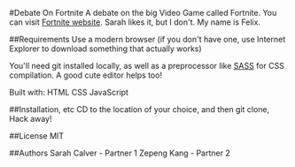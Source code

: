 #Debate On Fortnite
A debate on the big Video Game called Fortnite. You can visit [Fortnite website](https://www.epicgames.com/fortnite/en-US/season-x?utm_source=GoogleSearch&utm_medium=Search&utm_campaign=an*Internal_pr*FNBR_ct*C_pl*SearchBrand_co*US_cr*exact&utm_id=1698686527&utm_content=buildbattlewin_playfree&utm_term=fortnite&gclid=EAIaIQobChMImfbD7s2U5QIVQhh9Ch166QpbEAAYASAAEgK-0_D_BwE). Sarah likes it, but I don't. My name is Felix. 

##Requirements
Use a modern browser (if you don't have one, use Internet Explorer to download something that actually works)

You'll need git installed locally, as well as a preprocessor like [SASS](https://sass-lang.com) for CSS compilation. A good cute editor helps too!

Built with: HTML CSS JavaScript

##Installation, etc
CD to the location of your choice, and then git clone, Hack away!

##License
MIT

##Authors
Sarah Calver - Partner 1
Zepeng Kang - Partner 2
